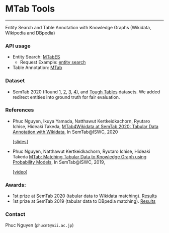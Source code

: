 MTab Tools 
===========
---
Entity Search and Table Annotation with Knowledge Graphs (Wikidata, Wikipedia and DBpedia)
### API usage
- Entity Search: [MTabES](docs/mtabes.md)
  - Request Example: [entity search](api/lookup/m_mtabes.py)
- Table Annotation: [MTab](docs/mtab.md)

### Dataset
- SemTab 2020 (Round [1](data/semtab/2020/R1.zip), [2](data/semtab/2020/R2.zip), [3](data/semtab/2020/R3.zip), [4](data/semtab/2020/R4.zip)), and [Tough Tables](data/semtab/2020/2T.zip) datasets. We added redirect entities into ground truth for fair evaluation. 

### References
- Phuc Nguyen, Ikuya Yamada, Natthawut Kertkeidkachorn, Ryutaro Ichise, Hideaki Takeda, [MTab4Wikidata at SemTab 2020: Tabular Data Annotation with Wikidata](http://ceur-ws.org/Vol-2775/paper9.pdf), In SemTab@ISWC, 2020
  
  [[slides](http://www.cs.ox.ac.uk/isg/challenges/sem-tab/2019/slides/MTab.pptx)]
  
- Phuc Nguyen, Natthawut Kertkeidkachorn, Ryutaro Ichise, Hideaki Takeda [MTab: Matching Tabular Data to Knowledge Graph using Probability Models](http://ceur-ws.org/Vol-2553/paper2.pdf), In SemTab@ISWC, 2019, 
  
  [[video](https://drive.google.com/file/d/1vz-6nkc9t6MQZYzgg-PZNLs-9TT86wRD/view?usp=sharing)]
  
### Awards:
- 1st prize at SemTab 2020 (tabular data to Wikidata matching). [Results](http://www.cs.ox.ac.uk/isg/challenges/sem-tab/2020/results.html)
- 1st prize at SemTab 2019 (tabular data to DBpedia matching). [Results](http://www.cs.ox.ac.uk/isg/challenges/sem-tab/2019/results.html)

### Contact
Phuc Nguyen (`phucnt@nii.ac.jp`)
